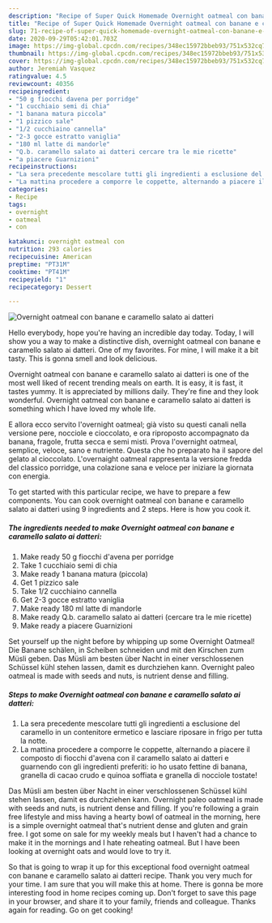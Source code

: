 ```yaml
---
description: "Recipe of Super Quick Homemade Overnight oatmeal con banane e caramello salato ai datteri"
title: "Recipe of Super Quick Homemade Overnight oatmeal con banane e caramello salato ai datteri"
slug: 71-recipe-of-super-quick-homemade-overnight-oatmeal-con-banane-e-caramello-salato-ai-datteri
date: 2020-09-29T05:42:01.703Z
image: https://img-global.cpcdn.com/recipes/348ec15972bbeb93/751x532cq70/overnight-oatmeal-con-banane-e-caramello-salato-ai-datteri-recipe-main-photo.jpg
thumbnail: https://img-global.cpcdn.com/recipes/348ec15972bbeb93/751x532cq70/overnight-oatmeal-con-banane-e-caramello-salato-ai-datteri-recipe-main-photo.jpg
cover: https://img-global.cpcdn.com/recipes/348ec15972bbeb93/751x532cq70/overnight-oatmeal-con-banane-e-caramello-salato-ai-datteri-recipe-main-photo.jpg
author: Jeremiah Vasquez
ratingvalue: 4.5
reviewcount: 40356
recipeingredient:
- "50 g fiocchi davena per porridge"
- "1 cucchiaio semi di chia"
- "1 banana matura piccola"
- "1 pizzico sale"
- "1/2 cucchiaino cannella"
- "2-3 gocce estratto vaniglia"
- "180 ml latte di mandorle"
- "Q.b. caramello salato ai datteri cercare tra le mie ricette"
- "a piacere Guarnizioni"
recipeinstructions:
- "La sera precedente mescolare tutti gli ingredienti a esclusione del caramello in un contenitore ermetico e lasciare riposare in frigo per tutta la notte."
- "La mattina procedere a comporre le coppette, alternando a piacere il composto di fiocchi d&#39;avena con il caramello salato ai datteri e guarnendo con gli ingredienti preferiti: io ho usato fettine di banana, granella di cacao crudo e quinoa soffiata e granella di nocciole tostate!"
categories:
- Recipe
tags:
- overnight
- oatmeal
- con

katakunci: overnight oatmeal con 
nutrition: 293 calories
recipecuisine: American
preptime: "PT31M"
cooktime: "PT41M"
recipeyield: "1"
recipecategory: Dessert

---
```



![Overnight oatmeal con banane e caramello salato ai datteri](https://img-global.cpcdn.com/recipes/348ec15972bbeb93/751x532cq70/overnight-oatmeal-con-banane-e-caramello-salato-ai-datteri-recipe-main-photo.jpg)

Hello everybody, hope you're having an incredible day today. Today, I will show you a way to make a distinctive dish, overnight oatmeal con banane e caramello salato ai datteri. One of my favorites. For mine, I will make it a bit tasty. This is gonna smell and look delicious.

Overnight oatmeal con banane e caramello salato ai datteri is one of the most well liked of recent trending meals on earth. It is easy, it is fast, it tastes yummy. It is appreciated by millions daily. They're fine and they look wonderful. Overnight oatmeal con banane e caramello salato ai datteri is something which I have loved my whole life.

E allora ecco servito l&#39;overnight oatmeal; già visto su questi canali nella versione pere, nocciole e cioccolato, e ora riproposto accompagnato da banana, fragole, frutta secca e semi misti. Prova l&#39;overnight oatmeal, semplice, veloce, sano e nutriente. Questa che ho preparato ha il sapore del gelato al cioccolato. L&#39;overnaight oatmeal rappresenta la versione fredda del classico porridge, una colazione sana e veloce per iniziare la giornata con energia.


To get started with this particular recipe, we have to prepare a few components. You can cook overnight oatmeal con banane e caramello salato ai datteri using 9 ingredients and 2 steps. Here is how you cook it.

<!--inarticleads1-->

##### The ingredients needed to make Overnight oatmeal con banane e caramello salato ai datteri:

1. Make ready 50 g fiocchi d&#39;avena per porridge
1. Take 1 cucchiaio semi di chia
1. Make ready 1 banana matura (piccola)
1. Get 1 pizzico sale
1. Take 1/2 cucchiaino cannella
1. Get 2-3 gocce estratto vaniglia
1. Make ready 180 ml latte di mandorle
1. Make ready Q.b. caramello salato ai datteri (cercare tra le mie ricette)
1. Make ready a piacere Guarnizioni


Set yourself up the night before by whipping up some Overnight Oatmeal! Die Banane schälen, in Scheiben schneiden und mit den Kirschen zum Müsli geben. Das Müsli am besten über Nacht in einer verschlossenen Schüssel kühl stehen lassen, damit es durchziehen kann. Overnight paleo oatmeal is made with seeds and nuts, is nutrient dense and filling. 

<!--inarticleads2-->

##### Steps to make Overnight oatmeal con banane e caramello salato ai datteri:

1. La sera precedente mescolare tutti gli ingredienti a esclusione del caramello in un contenitore ermetico e lasciare riposare in frigo per tutta la notte.
1. La mattina procedere a comporre le coppette, alternando a piacere il composto di fiocchi d&#39;avena con il caramello salato ai datteri e guarnendo con gli ingredienti preferiti: io ho usato fettine di banana, granella di cacao crudo e quinoa soffiata e granella di nocciole tostate!


Das Müsli am besten über Nacht in einer verschlossenen Schüssel kühl stehen lassen, damit es durchziehen kann. Overnight paleo oatmeal is made with seeds and nuts, is nutrient dense and filling. If you&#39;re following a grain free lifestyle and miss having a hearty bowl of oatmeal in the morning, here is a simple overnight oatmeal that&#39;s nutrient dense and gluten and grain free. I got some on sale for my weekly meals but I haven&#39;t had a chance to make it in the mornings and I hate reheating oatmeal. But I have been looking at overnight oats and would love to try it. 

So that is going to wrap it up for this exceptional food overnight oatmeal con banane e caramello salato ai datteri recipe. Thank you very much for your time. I am sure that you will make this at home. There is gonna be more interesting food in home recipes coming up. Don't forget to save this page in your browser, and share it to your family, friends and colleague. Thanks again for reading. Go on get cooking!
